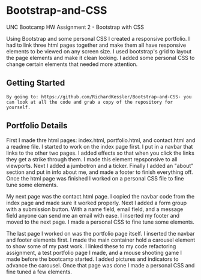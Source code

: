 # Bootstrap-and-CSS
UNC Bootcamp HW Assignment 2 - Bootstrap with CSS

Using Bootstrap and some personal CSS I created a responsive portfolio.  I had to link three html pages together and make them all have responsive elements to be viewed on any screen size.  I used bootstrap's grid to layout the page elements and make it clean looking.  I added some personal CSS to change certain elements that needed more attention.


## Getting Started
`````
By going to: https://github.com/RichardKessler/Bootstrap-and-CSS- you can look at all the code and grab a copy of the repository for yourself.
`````

## Portfolio Details


First I made thre html pages: index.html, portfolio.html, and contact.html and a readme file.  I started to work on the index page first.  I put in a navbar that links to the other two pages.  I added effects so that when you click the links they get a strike through them.  I made this element repsponsive to all viewports.  Next I added a jumbotron and a ticker.  Finally I added an "about" section and put in info about me, and made a footer to finish everything off.  Once the html page was finished I worked on a personal CSS file to fine tune some elements.

My next page was the contact.html page.  I copied the navbar code from the index page and made sure it worked properly.  Next I added a form group with a submission button.  With a name field, email field, and a message field anyone can send me an email with ease.  I inserted my footer and moved to the next page.  I made a personal CSS to fine tune some elements.

The last page I worked on was the portfolio page itself.  I inserted the navbar and footer elements first.  I made the main container hold a carousel element to show some of my past work.  I linked these to my code refactoring assignment, a test portfolio page I made, and a mouse shooting game I made before the bootcamp started.  I added pictures and indicators to advance the carousel.  Once that page was done I made a personal CSS and fine tuned a few elements.




